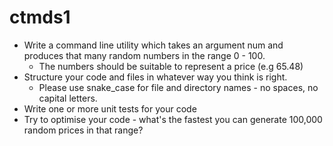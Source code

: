 # ctmds1

- Write a command line utility which takes an argument num and produces that many random numbers in the range 0 - 100.
  - The numbers should be suitable to represent a price (e.g 65.48)
- Structure your code and files in whatever way you think is right.
  - Please use snake_case for file and directory names - no spaces, no capital letters.
- Write one or more unit tests for your code
- Try to optimise your code - what's the fastest you can generate 100,000 random prices in that range?
